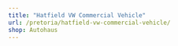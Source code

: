 ```yaml
---
title: "Hatfield VW Commercial Vehicle"
url: /pretoria/hatfield-vw-commercial-vehicle/
shop: Autohaus
---
```

